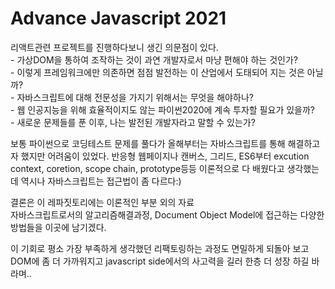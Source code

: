<h1>Advance Javascript 2021</h1>

<p> 리액트관련 프로젝트를 진행하다보니 생긴 의문점이 있다.</br>
- 가상DOM을 통하여 조작하는 것이 과연 개발자로서 마냥 편해야 하는 것인가?</br>
- 이렇게 프레임워크에만 의존하면 점점 발전하는 이 산업에서 도태되어 지는 것은 아닐까?</br>
- 자바스크립트에 대해 전문성을 가지기 위해서는 무엇을 해야하나?</br>
- 웹 인공지능을 위해 효율적이지도 않는 파이썬2020에 계속 투자할 필요가 있을까?</br>
- 새로운 문제들를 푼 이후, 나는 발전된 개발자라고 말할 수 있는가?</br> 

보통 파이썬으로 코딩테스트 문제를 풀다가 올해부터는 자바스크립트를 통해 해결하고자 했지만 어려움이 있었다.
반응형 웹페이지나 캔버스, 그리드, ES6부터 excution context, coretion, scope chain, prototype등등
이론적으로 다 배웠다고 생각했는데 역시나 자바스크립트는 접근법이 좀 다르다:)

결론은 이 레파짓토리에는 이론적인 부분 외의 자료</br>
자바스크립트로서의 알고리즘해결과정, Document Object Model에 접근하는 다양한 방법들을 이곳에 남기겠다.</br>

이 기회로 평소 가장 부족하게 생각했던 리팩토링하는 과정도 면밀하게 되돌아 보고
DOM에 좀 더 가까워지고 javascript side에서의 사고력을 길러 한층 더 성장 하길 바라며.. 
</p>
</br>


